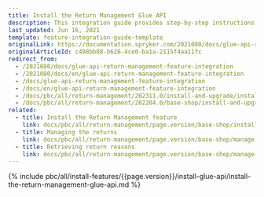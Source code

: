 ```yaml
---
title: Install the Return Management Glue API
description: This integration guide provides step-by-step instructions on integrating Glue API - Return Management feature into your project.
last_updated: Jun 16, 2021
template: feature-integration-guide-template
originalLink: https://documentation.spryker.com/2021080/docs/glue-api-return-management-feature-integration
originalArticleId: c498bb08-b626-4ce0-ba1a-2115f4aa11fc
redirect_from:
  - /2021080/docs/glue-api-return-management-feature-integration
  - /2021080/docs/en/glue-api-return-management-feature-integration
  - /docs/glue-api-return-management-feature-integration
  - /docs/en/glue-api-return-management-feature-integration
  - /docs/pbc/all/return-management/202311.0/install-and-upgrade/install-the-return-management-glue-api.html
  - /docs/pbc/all/return-management/202204.0/base-shop/install-and-upgrade/install-the-return-management-glue-api.html
related:
  - title: Install the Return Management feature
    link: docs/pbc/all/return-management/page.version/base-shop/install-and-upgrade/install-the-return-management-feature.html
  - title: Managing the returns
    link: docs/pbc/all/return-management/page.version/base-shop/manage-using-glue-api/glue-api-manage-returns.html
  - title: Retrieving return reasons
    link: docs/pbc/all/return-management/page.version/base-shop/manage-using-glue-api/glue-api-retrieve-return-reasons.html
---
```


{% include pbc/all/install-features/{{page.version}}/install-glue-api/install-the-return-management-glue-api.md %} <!-- To edit, see /_includes/pbc/all/install-features/202311.0/install-glue-api/install-the-return-management-glue-api.md -->
